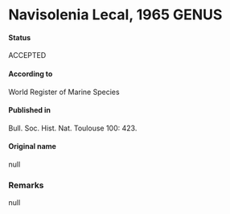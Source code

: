 Navisolenia Lecal, 1965 GENUS
=======

#### Status
ACCEPTED

#### According to
World Register of Marine Species

#### Published in
Bull. Soc. Hist. Nat. Toulouse 100: 423.

#### Original name
null

### Remarks
null